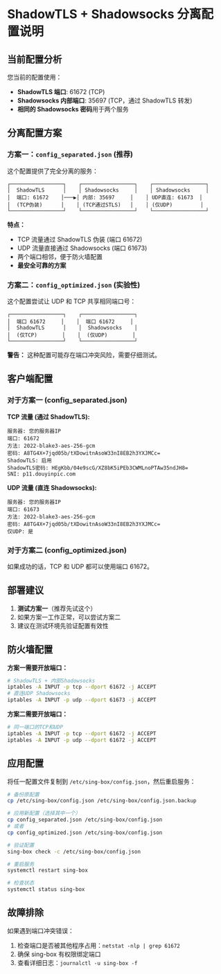 # ShadowTLS + Shadowsocks 分离配置说明

## 当前配置分析

您当前的配置使用：

- **ShadowTLS 端口**: 61672 (TCP)
- **Shadowsocks 内部端口**: 35697 (TCP，通过 ShadowTLS 转发)
- **相同的 Shadowsocks 密码**用于两个服务

## 分离配置方案

### 方案一：`config_separated.json` (推荐)

这个配置提供了完全分离的服务：

```
┌─────────────────┐    ┌─────────────────┐    ┌─────────────────┐
│  ShadowTLS      │    │ Shadowsocks     │    │ Shadowsocks     │
│  端口: 61672    │───▶│ 内部: 35697     │    │ UDP直连: 61673  │
│  (TCP伪装)      │    │ (TCP通过STLS)   │    │ (仅UDP)         │
└─────────────────┘    └─────────────────┘    └─────────────────┘
```

**特点：**

- TCP 流量通过 ShadowTLS 伪装 (端口 61672)
- UDP 流量直接通过 Shadowsocks (端口 61673)
- 两个端口相邻，便于防火墙配置
- **最安全可靠的方案**

### 方案二：`config_optimized.json` (实验性)

这个配置尝试让 UDP 和 TCP 共享相同端口号：

```
┌─────────────────┐    ┌─────────────────┐
│  端口 61672     │    │  端口 61672     │
│  ShadowTLS      │    │  Shadowsocks    │
│  (仅TCP)        │    │  (仅UDP)        │
└─────────────────┘    └─────────────────┘
```

**警告：** 这种配置可能存在端口冲突风险，需要仔细测试。

## 客户端配置

### 对于方案一 (config_separated.json)

**TCP 流量 (通过 ShadowTLS):**

```
服务器: 您的服务器IP
端口: 61672
方法: 2022-blake3-aes-256-gcm
密码: A8TG4X+7jqd05b/tXDowitnAsoW33nI8EB2h3YXJMCc=
ShadowTLS: 启用
ShadowTLS密码: HEgKbb/04e9scG/XZ8bK5iPEb3CWMLnoPTAw35ndJH8=
SNI: p11.douyinpic.com
```

**UDP 流量 (直连 Shadowsocks):**

```
服务器: 您的服务器IP
端口: 61673
方法: 2022-blake3-aes-256-gcm
密码: A8TG4X+7jqd05b/tXDowitnAsoW33nI8EB2h3YXJMCc=
仅UDP: 是
```

### 对于方案二 (config_optimized.json)

如果成功的话，TCP 和 UDP 都可以使用端口 61672。

## 部署建议

1. **测试方案一**（推荐先试这个）
2. 如果方案一工作正常，可以尝试方案二
3. 建议在测试环境先验证配置有效性

## 防火墙配置

**方案一需要开放端口：**

```bash
# ShadowTLS + 内部Shadowsocks
iptables -A INPUT -p tcp --dport 61672 -j ACCEPT
# 直连UDP Shadowsocks
iptables -A INPUT -p udp --dport 61673 -j ACCEPT
```

**方案二需要开放端口：**

```bash
# 同一端口的TCP和UDP
iptables -A INPUT -p tcp --dport 61672 -j ACCEPT
iptables -A INPUT -p udp --dport 61672 -j ACCEPT
```

## 应用配置

将任一配置文件复制到 `/etc/sing-box/config.json`，然后重启服务：

```bash
# 备份原配置
cp /etc/sing-box/config.json /etc/sing-box/config.json.backup

# 应用新配置（选择其中一个）
cp config_separated.json /etc/sing-box/config.json
# 或者
cp config_optimized.json /etc/sing-box/config.json

# 验证配置
sing-box check -c /etc/sing-box/config.json

# 重启服务
systemctl restart sing-box

# 检查状态
systemctl status sing-box
```

## 故障排除

如果遇到端口冲突错误：

1. 检查端口是否被其他程序占用：`netstat -nlp | grep 61672`
2. 确保 sing-box 有权限绑定端口
3. 查看详细日志：`journalctl -u sing-box -f`
